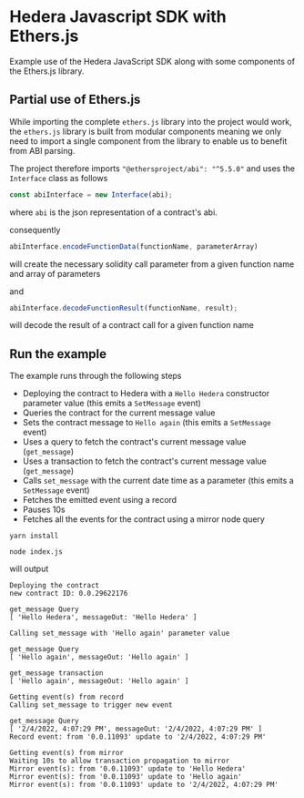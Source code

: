 # Hedera Javascript SDK with Ethers.js

Example use of the Hedera JavaScript SDK along with some components of the Ethers.js library.

## Partial use of Ethers.js

While importing the complete `ethers.js` library into the project would work, the `ethers.js` library is built from modular components meaning we only need to import a single component from the library to enable us to benefit from ABI parsing.

The project therefore imports `"@ethersproject/abi": "^5.5.0"` and uses the `Interface` class as follows

```javascript
const abiInterface = new Interface(abi);
```

where `abi` is the json representation of a contract's abi.

consequently

```javascript
abiInterface.encodeFunctionData(functionName, parameterArray)
```

will create the necessary solidity call parameter from a given function name and array of parameters

and

```javascript
abiInterface.decodeFunctionResult(functionName, result);
```

will decode the result of a contract call for a given function name

## Run the example

The example runs through the following steps
* Deploying the contract to Hedera with a `Hello Hedera` constructor parameter value (this emits a `SetMessage` event)
* Queries the contract for the current message value
* Sets the contract message to `Hello again` (this emits a `SetMessage` event)
* Uses a query to fetch the contract's current message value (`get_message`)
* Uses a transaction to fetch the contract's current message value (`get_message`)
* Calls `set_message` with the current date time as a parameter (this emits a `SetMessage` event)
* Fetches the emitted event using a record
* Pauses 10s
* Fetches all the events for the contract using a mirror node query

```shell
yarn install

node index.js
```

will output

```shell
Deploying the contract
new contract ID: 0.0.29622176

get_message Query
[ 'Hello Hedera', messageOut: 'Hello Hedera' ]

Calling set_message with 'Hello again' parameter value

get_message Query
[ 'Hello again', messageOut: 'Hello again' ]

get_message transaction
[ 'Hello again', messageOut: 'Hello again' ]

Getting event(s) from record
Calling set_message to trigger new event

get_message Query
[ '2/4/2022, 4:07:29 PM', messageOut: '2/4/2022, 4:07:29 PM' ]
Record event: from '0.0.11093' update to '2/4/2022, 4:07:29 PM'

Getting event(s) from mirror
Waiting 10s to allow transaction propagation to mirror
Mirror event(s): from '0.0.11093' update to 'Hello Hedera'
Mirror event(s): from '0.0.11093' update to 'Hello again'
Mirror event(s): from '0.0.11093' update to '2/4/2022, 4:07:29 PM'
```
